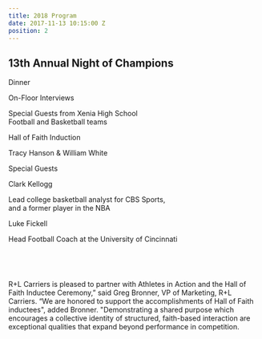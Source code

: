 ```yaml
---
title: 2018 Program
date: 2017-11-13 10:15:00 Z
position: 2
---
```


<div class="row text-center">
    <h2 class="script">13th Annual Night of Champions</h2>
    <p>Dinner</p>
    <p>On-Floor Interviews</p>
    <p class="script">Special Guests from Xenia High School<br />Football and Basketball teams</p>
    <p>Hall of Faith Induction</p>
    <p class="script">Tracy Hanson & William White</p>
    <p>Special Guests</p>
    <p class="script">Clark Kellogg</p>
    <p>Lead college basketball analyst for CBS Sports,<br />and a former player in the NBA</p>
    <p class="script">Luke Fickell</p>
    <p>Head Football Coach at the University of Cincinnati</p>
    <div style="padding-top: 30px;">
        <img src="/uploads/sponsors/rlcarrier.jpg" alt="">
        <p style="padding-top: 15px;">R+L Carriers is pleased to partner with Athletes in Action and the Hall of Faith Inductee Ceremony,” said Greg Bronner, VP of Marketing, R+L Carriers.  “We are honored to support the accomplishments of Hall of Faith inductees", added Bronner. "Demonstrating a shared purpose which encourages a collective identity of structured, faith-based interaction are exceptional qualities that expand beyond performance in competition.</p>
    </div>
</div>